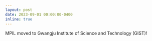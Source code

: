 ```yaml
---
layout: post
date: 2023-09-01 00:00:00-0400
inline: true
---
```


MPIL moved to Gwangju Institute of Science and Technology (GIST)!